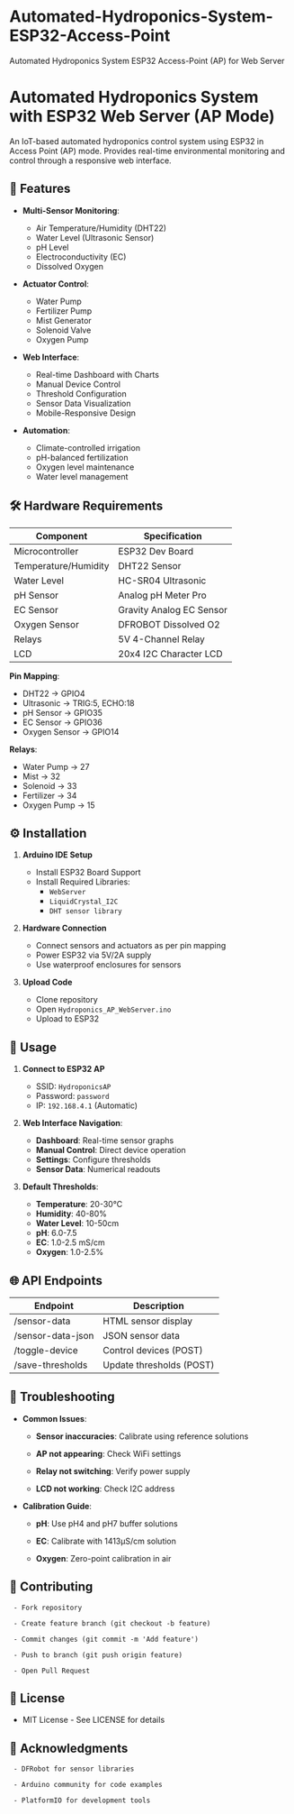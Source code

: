 # Automated-Hydroponics-System-ESP32-Access-Point
Automated Hydroponics System ESP32 Access-Point (AP) for Web Server
# Automated Hydroponics System with ESP32 Web Server (AP Mode)


An IoT-based automated hydroponics control system using ESP32 in Access Point (AP) mode. Provides real-time environmental monitoring and control through a responsive web interface.

## 🌟 Features

- **Multi-Sensor Monitoring**:
  - Air Temperature/Humidity (DHT22)
  - Water Level (Ultrasonic Sensor)
  - pH Level
  - Electroconductivity (EC)
  - Dissolved Oxygen

- **Actuator Control**:
  - Water Pump
  - Fertilizer Pump
  - Mist Generator
  - Solenoid Valve
  - Oxygen Pump

- **Web Interface**:
  - Real-time Dashboard with Charts
  - Manual Device Control
  - Threshold Configuration
  - Sensor Data Visualization
  - Mobile-Responsive Design

- **Automation**:
  - Climate-controlled irrigation
  - pH-balanced fertilization
  - Oxygen level maintenance
  - Water level management

## 🛠 Hardware Requirements

| Component               | Specification           |
|-------------------------|-------------------------|
| Microcontroller         | ESP32 Dev Board         |
| Temperature/Humidity    | DHT22 Sensor            |
| Water Level             | HC-SR04 Ultrasonic      |
| pH Sensor               | Analog pH Meter Pro     |
| EC Sensor               | Gravity Analog EC Sensor|
| Oxygen Sensor           | DFROBOT Dissolved O2    |
| Relays                  | 5V 4-Channel Relay      |
| LCD                     | 20x4 I2C Character LCD  |

**Pin Mapping**:
- DHT22 -> GPIO4
- Ultrasonic -> TRIG:5, ECHO:18
- pH Sensor -> GPIO35
- EC Sensor -> GPIO36
- Oxygen Sensor -> GPIO14
 
**Relays**:
- Water Pump -> 27
- Mist -> 32
- Solenoid -> 33
- Fertilizer -> 34
- Oxygen Pump -> 15

  
## ⚙️ Installation

1. **Arduino IDE Setup**
   - Install ESP32 Board Support
   - Install Required Libraries:
     - `WebServer`
     - `LiquidCrystal_I2C`
     - `DHT sensor library`

2. **Hardware Connection**
   - Connect sensors and actuators as per pin mapping
   - Power ESP32 via 5V/2A supply
   - Use waterproof enclosures for sensors

3. **Upload Code**
   - Clone repository
   - Open `Hydroponics_AP_WebServer.ino`
   - Upload to ESP32

## 📡 Usage

1. **Connect to ESP32 AP**
   - SSID: `HydroponicsAP`
   - Password: `password`
   - IP: `192.168.4.1` (Automatic)

2. **Web Interface Navigation**:
   - **Dashboard**: Real-time sensor graphs
   - **Manual Control**: Direct device operation
   - **Settings**: Configure thresholds
   - **Sensor Data**: Numerical readouts

3. **Default Thresholds**:
   - **Temperature**: 20-30°C
   - **Humidity**: 40-80%
   - **Water Level**: 10-50cm
   - **pH**: 6.0-7.5
   - **EC**: 1.0-2.5 mS/cm
   - **Oxygen**: 1.0-2.5%

## 🌐 API Endpoints

| Endpoint	          | Description             |
|-------------------------|-------------------------|
| /sensor-data            | HTML sensor display     |
| /sensor-data-json       | JSON sensor data        |
| /toggle-device          | Control devices (POST)  |
| /save-thresholds        | Update thresholds (POST)|

## 🚨 Troubleshooting

- **Common Issues**:
 
    - **Sensor inaccuracies**: Calibrate using reference solutions

    - **AP not appearing**: Check WiFi settings

    - **Relay not switching**: Verify power supply

    - **LCD not working**: Check I2C address

- **Calibration Guide**:
 
    - **pH**: Use pH4 and pH7 buffer solutions

    - **EC**: Calibrate with 1413µS/cm solution

    - **Oxygen**: Zero-point calibration in air

## 🤝 Contributing

     - Fork repository

     - Create feature branch (git checkout -b feature)

     - Commit changes (git commit -m 'Add feature')

     - Push to branch (git push origin feature)

     - Open Pull Request

## 📜 License

  - MIT License - See LICENSE for details

## 🙏 Acknowledgments

     - DFRobot for sensor libraries

     - Arduino community for code examples

     - PlatformIO for development tools



